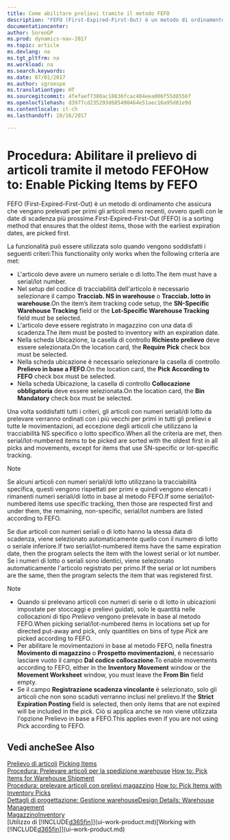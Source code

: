 ```yaml
---
title: Come abilitare prelievi tramite il metodo FEFO
description: "FEFO (First-Expired-First-Out) è un metodo di ordinamento che assicura che vengano prelevati per primi gli articoli meno recenti, ovvero quelli con le date di scadenza più prossime."
documentationcenter: 
author: SorenGP
ms.prod: dynamics-nav-2017
ms.topic: article
ms.devlang: na
ms.tgt_pltfrm: na
ms.workload: na
ms.search.keywords: 
ms.date: 07/01/2017
ms.author: sgroespe
ms.translationtype: HT
ms.sourcegitcommit: 4fefaef7380ac10836fcac404eea006f55d8556f
ms.openlocfilehash: d3977cd235293d685490464e51aec16a95d01e9d
ms.contentlocale: it-ch
ms.lasthandoff: 10/16/2017

---
```

# <a name="how-to-enable-picking-items-by-fefo"></a><span data-ttu-id="a3c58-103">Procedura: Abilitare il prelievo di articoli tramite il metodo FEFO</span><span class="sxs-lookup"><span data-stu-id="a3c58-103">How to: Enable Picking Items by FEFO</span></span>
<span data-ttu-id="a3c58-104">FEFO (First-Expired-First-Out) è un metodo di ordinamento che assicura che vengano prelevati per primi gli articoli meno recenti, ovvero quelli con le date di scadenza più prossime.</span><span class="sxs-lookup"><span data-stu-id="a3c58-104">First-Expired-First-Out (FEFO) is a sorting method that ensures that the oldest items, those with the earliest expiration dates, are picked first.</span></span>  

 <span data-ttu-id="a3c58-105">La funzionalità può essere utilizzata solo quando vengono soddisfatti i seguenti criteri:</span><span class="sxs-lookup"><span data-stu-id="a3c58-105">This functionality only works when the following criteria are met:</span></span>  

-   <span data-ttu-id="a3c58-106">L'articolo deve avere un numero seriale o di lotto.</span><span class="sxs-lookup"><span data-stu-id="a3c58-106">The item must have a serial/lot number.</span></span>  
-   <span data-ttu-id="a3c58-107">Nel setup del codice di tracciabilità dell'articolo è necessario selezionare il campo **Tracciab. NS in warehouse** o **Tracciab. lotto in warehouse**.</span><span class="sxs-lookup"><span data-stu-id="a3c58-107">On the item’s item tracking code setup, the **SN-Specific Warehouse Tracking** field or the **Lot-Specific Warehouse Tracking** field must be selected.</span></span>  
-   <span data-ttu-id="a3c58-108">L'articolo deve essere registrato in magazzino con una data di scadenza.</span><span class="sxs-lookup"><span data-stu-id="a3c58-108">The item must be posted to inventory with an expiration date.</span></span>  
-   <span data-ttu-id="a3c58-109">Nella scheda Ubicazione, la casella di controllo **Richiesto prelievo** deve essere selezionata.</span><span class="sxs-lookup"><span data-stu-id="a3c58-109">On the location card, the **Require Pick** check box must be selected.</span></span>  
-   <span data-ttu-id="a3c58-110">Nella scheda ubicazione è necessario selezionare la casella di controllo **Prelievo in base a FEFO**.</span><span class="sxs-lookup"><span data-stu-id="a3c58-110">On the location card, the **Pick According to FEFO** check box must be selected.</span></span>  
-   <span data-ttu-id="a3c58-111">Nella scheda Ubicazione, la casella di controllo **Collocazione obbligatoria** deve essere selezionata.</span><span class="sxs-lookup"><span data-stu-id="a3c58-111">On the location card, the **Bin Mandatory** check box must be selected.</span></span>  

 <span data-ttu-id="a3c58-112">Una volta soddisfatti tutti i criteri, gli articoli con numeri seriali/di lotto da prelevare verranno ordinati con i più vecchi per primi in tutti gli prelievi e tutte le movimentazioni, ad eccezione degli articoli che utilizzano la tracciabilità NS specifico o lotto specifico.</span><span class="sxs-lookup"><span data-stu-id="a3c58-112">When all the criteria are met, then serial/lot-numbered items to be picked are sorted with the oldest first in all picks and movements, except for items that use SN-specific or lot-specific tracking.</span></span>  

> [!NOTE]  
>  <span data-ttu-id="a3c58-113">Se alcuni articoli con numeri seriali/di lotto utilizzano la tracciabilità specifica, questi vengono rispettati per primi e quindi vengono elencati i rimanenti numeri seriali/di lotto in base al metodo FEFO.</span><span class="sxs-lookup"><span data-stu-id="a3c58-113">If some serial/lot-numbered items use specific tracking, then those are respected first and under them, the remaining, non-specific, serial/lot numbers are listed according to FEFO.</span></span>  

 <span data-ttu-id="a3c58-114">Se due articoli con numeri seriali o di lotto hanno la stessa data di scadenza, viene selezionato automaticamente quello con il numero di lotto o seriale inferiore.</span><span class="sxs-lookup"><span data-stu-id="a3c58-114">If two serial/lot-numbered items have the same expiration date, then the program selects the item with the lowest serial or lot number.</span></span> <span data-ttu-id="a3c58-115">Se i numeri di lotto o seriali sono identici, viene selezionato automaticamente l'articolo registrato per primo.</span><span class="sxs-lookup"><span data-stu-id="a3c58-115">If the serial or lot numbers are the same, then the program selects the item that was registered first.</span></span>  

> [!NOTE]  
>  -   <span data-ttu-id="a3c58-116">Quando si prelevano articoli con numeri di serie o di lotto in ubicazioni impostate per stoccaggi e prelievi guidati, solo le quantità nelle collocazioni di tipo *Prelievo* vengono prelevate in base al metodo FEFO.</span><span class="sxs-lookup"><span data-stu-id="a3c58-116">When picking serial/lot-numbered items in locations set up for directed put-away and pick, only quantities on bins of type *Pick* are picked according to FEFO.</span></span>  
> -   <span data-ttu-id="a3c58-117">Per abilitare le movimentazioni in base al metodo FEFO, nella finestra **Movimento di magazzino** o **Prospetto movimentazioni**, è necessario lasciare vuoto il campo **Dal codice collocazione**.</span><span class="sxs-lookup"><span data-stu-id="a3c58-117">To enable movements according to FEFO, either in the **Inventory Movement** window or the **Movement Worksheet** window, you must leave the **From Bin** field empty.</span></span>  
> -   <span data-ttu-id="a3c58-118">Se il campo **Registrazione scadenza vincolante** è selezionato, solo gli articoli che non sono scaduti verranno inclusi nel prelievo.</span><span class="sxs-lookup"><span data-stu-id="a3c58-118">If the **Strict Expiration Posting** field is selected, then only items that are not expired will be included in the pick.</span></span> <span data-ttu-id="a3c58-119">Ciò si applica anche se non viene utilizzata l'opzione Prelievo in base a FEFO.</span><span class="sxs-lookup"><span data-stu-id="a3c58-119">This applies even if you are not using Pick according to FEFO.</span></span>  

## <a name="see-also"></a><span data-ttu-id="a3c58-120">Vedi anche</span><span class="sxs-lookup"><span data-stu-id="a3c58-120">See Also</span></span>  
<span data-ttu-id="a3c58-121">[Prelievo di articoli](warehouse-pick-items.md) </span><span class="sxs-lookup"><span data-stu-id="a3c58-121">[Picking Items](warehouse-pick-items.md) </span></span>  
<span data-ttu-id="a3c58-122">[Procedura: Prelevare articoli per la spedizione warehouse](warehouse-how-to-pick-items-for-warehouse-shipment.md) </span><span class="sxs-lookup"><span data-stu-id="a3c58-122">[How to: Pick Items for Warehouse Shipment](warehouse-how-to-pick-items-for-warehouse-shipment.md) </span></span>  
<span data-ttu-id="a3c58-123">[Procedura: prelevare articoli con prelievi magazzino](warehouse-how-to-pick-items-with-inventory-picks.md) </span><span class="sxs-lookup"><span data-stu-id="a3c58-123">[How to: Pick Items with Inventory Picks](warehouse-how-to-pick-items-with-inventory-picks.md) </span></span>  
[<span data-ttu-id="a3c58-124">Dettagli di progettazione: Gestione warehouse</span><span class="sxs-lookup"><span data-stu-id="a3c58-124">Design Details: Warehouse Management</span></span>](design-details-warehouse-management.md)  
[<span data-ttu-id="a3c58-125">Magazzino</span><span class="sxs-lookup"><span data-stu-id="a3c58-125">Inventory</span></span>](inventory-manage-inventory.md)  
<span data-ttu-id="a3c58-126">[Utilizzo di [!INCLUDE[d365fin](includes/d365fin_md.md)]](ui-work-product.md)</span><span class="sxs-lookup"><span data-stu-id="a3c58-126">[Working with [!INCLUDE[d365fin](includes/d365fin_md.md)]](ui-work-product.md)</span></span>

